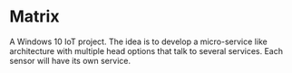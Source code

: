 # Matrix
A Windows 10 IoT project. The idea is to develop a micro-service like architecture with multiple head options that talk to several services. Each sensor will have its own service.
